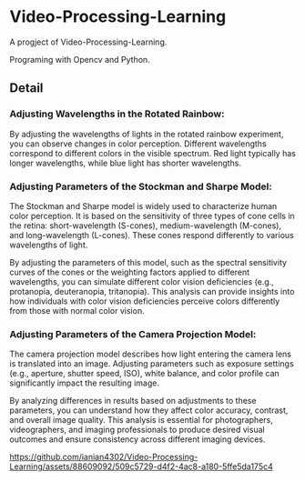 # Video-Processing-Learning
A progject of Video-Processing-Learning. 

Programing with Opencv and Python. 

## Detail

### Adjusting Wavelengths in the Rotated Rainbow:

By adjusting the wavelengths of lights in the rotated rainbow experiment, you can observe changes in color perception. Different wavelengths correspond to different colors in the visible spectrum. Red light typically has longer wavelengths, while blue light has shorter wavelengths.

### Adjusting Parameters of the Stockman and Sharpe Model:

The Stockman and Sharpe model is widely used to characterize human color perception. It is based on the sensitivity of three types of cone cells in the retina: short-wavelength (S-cones), medium-wavelength (M-cones), and long-wavelength (L-cones). These cones respond differently to various wavelengths of light.

By adjusting the parameters of this model, such as the spectral sensitivity curves of the cones or the weighting factors applied to different wavelengths, you can simulate different color vision deficiencies (e.g., protanopia, deuteranopia, tritanopia). This analysis can provide insights into how individuals with color vision deficiencies perceive colors differently from those with normal color vision.

### Adjusting Parameters of the Camera Projection Model:
The camera projection model describes how light entering the camera lens is translated into an image. Adjusting parameters such as exposure settings (e.g., aperture, shutter speed, ISO), white balance, and color profile can significantly impact the resulting image.

By analyzing differences in results based on adjustments to these parameters, you can understand how they affect color accuracy, contrast, and overall image quality. This analysis is essential for photographers, videographers, and imaging professionals to produce desired visual outcomes and ensure consistency across different imaging devices.





https://github.com/ianian4302/Video-Processing-Learning/assets/88609092/509c5729-d4f2-4ac8-a180-5ffe5da175c4






